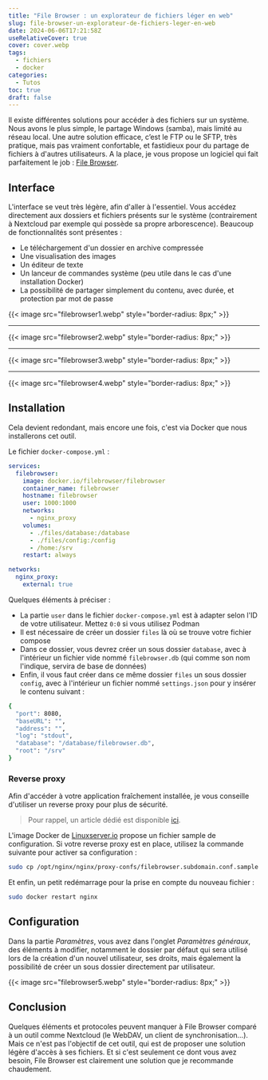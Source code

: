 ```yaml
---
title: "File Browser : un explorateur de fichiers léger en web"
slug: file-browser-un-explorateur-de-fichiers-leger-en-web
date: 2024-06-06T17:21:58Z
useRelativeCover: true
cover: cover.webp
tags:
  - fichiers
  - docker
categories:
  - Tutos
toc: true
draft: false
---
```


Il existe différentes solutions pour accéder à des fichiers sur un système. Nous avons le plus simple, le partage Windows (samba), mais limité au réseau local. Une autre solution efficace, c’est le FTP ou le SFTP, très pratique, mais pas vraiment confortable, et fastidieux pour du partage de fichiers à d'autres utilisateurs. A la place, je vous propose un logiciel qui fait parfaitement le job : [File Browser](https://github.com/filebrowser/filebrowser).

## Interface

L'interface se veut très légère, afin d'aller à l'essentiel. Vous accédez directement aux dossiers et fichiers présents sur le système (contrairement à Nextcloud par exemple qui possède sa propre arborescence).
Beaucoup de fonctionnalités sont présentes :

- Le téléchargement d'un dossier en archive compressée
- Une visualisation des images
- Un éditeur de texte
- Un lanceur de commandes système (peu utile dans le cas d'une installation Docker)
- La possibilité de partager simplement du contenu, avec durée, et protection par mot de passe

{{< image src="filebrowser1.webp" style="border-radius: 8px;" >}}
***
{{< image src="filebrowser2.webp" style="border-radius: 8px;" >}}
***
{{< image src="filebrowser3.webp" style="border-radius: 8px;" >}}
***
{{< image src="filebrowser4.webp" style="border-radius: 8px;" >}}

## Installation

Cela devient redondant, mais encore une fois, c'est via Docker que nous installerons cet outil.

Le fichier `docker-compose.yml` :

```yml
services:
  filebrowser:
    image: docker.io/filebrowser/filebrowser
    container_name: filebrowser
    hostname: filebrowser
    user: 1000:1000
    networks:
      - nginx_proxy
    volumes:
      - ./files/database:/database
      - ./files/config:/config
      - /home:/srv
    restart: always

networks:
  nginx_proxy:
    external: true
```

Quelques éléments à préciser :

- La partie `user` dans le fichier `docker-compose.yml` est à adapter selon l'ID de votre utilisateur. Mettez `0:0` si vous utilisez Podman
- Il est nécessaire de créer un dossier `files` là où se trouve votre fichier compose
- Dans ce dossier, vous devrez créer un sous dossier `database`, avec à l'intérieur un fichier vide nommé `filebrowser.db` (qui comme son nom l'indique, servira de base de données)
- Enfin, il vous faut créer dans ce même dossier `files` un sous dossier `config`, avec à l'intérieur un fichier nommé `settings.json` pour y insérer le contenu suivant : 

```bash
{
  "port": 8080,
  "baseURL": "",
  "address": "",
  "log": "stdout",
  "database": "/database/filebrowser.db",
  "root": "/srv"
}
```

### Reverse proxy

Afin d'accéder à votre application fraîchement installée, je vous conseille d'utiliser un reverse proxy pour plus de sécurité.

> Pour rappel, un article dédié est disponible [ici](/posts/reverse-proxy-nginx/).

L'image Docker de [Linuxserver.io](https://docs.linuxserver.io/general/swag/) propose un fichier sample de configuration. Si votre reverse proxy est en place, utilisez la commande suivante pour activer sa configuration : 

```bash
sudo cp /opt/nginx/nginx/proxy-confs/filebrowser.subdomain.conf.sample /opt/nginx/nginx/proxy-confs/filebrowser.subdomain.conf
```

Et enfin, un petit redémarrage pour la prise en compte du nouveau fichier :

```bash
sudo docker restart nginx
```

## Configuration

Dans la partie *Paramètres*, vous avez dans l'onglet *Paramètres généraux*, des éléments à modifier, notamment le dossier par défaut qui sera utilisé lors de la création d'un nouvel utilisateur, ses droits, mais également la possibilité de créer un sous dossier directement par utilisateur.

{{< image src="filebrowser5.webp" style="border-radius: 8px;" >}}

## Conclusion

Quelques éléments et protocoles peuvent manquer à File Browser comparé à un outil comme Nextcloud (le WebDAV, un client de synchronisation...). Mais ce n'est pas l'objectif de cet outil, qui est de proposer une solution légère d'accès à ses fichiers. Et si c'est seulement ce dont vous avez besoin, File Browser est clairement une solution que je recommande chaudement.
